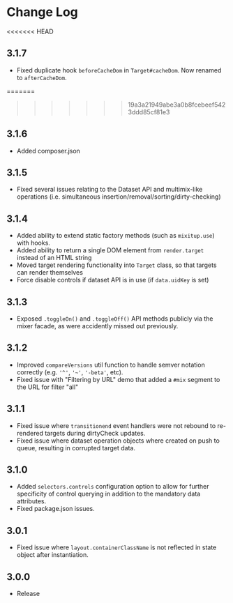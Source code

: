 Change Log
==========

<<<<<<< HEAD
## 3.1.7

- Fixed duplicate hook `beforeCacheDom` in `Target#cacheDom`. Now renamed to `afterCacheDom`.

=======
>>>>>>> 19a3a21949abe3a0b8fcebeef5423ddd85cf81e3
## 3.1.6

- Added composer.json

## 3.1.5

- Fixed several issues relating to the Dataset API and multimix-like operations (i.e. simultaneous insertion/removal/sorting/dirty-checking)

## 3.1.4

- Added ability to extend static factory methods (such as `mixitup.use`) with hooks.
- Added ability to return a single DOM element from `render.target` instead of an HTML string
- Moved target rendering functionality into `Target` class, so that targets can render themselves
- Force disable controls if dataset API is in use (if `data.uidKey` is set)

## 3.1.3

- Exposed `.toggleOn()` and `.toggleOff()` API methods publicly via the mixer facade, as were accidently missed out previously.

## 3.1.2

- Improved `compareVersions` util function to handle semver notation correctly (e.g. `'^'`, `'~'`, `'-beta'`, etc).
- Fixed issue with "Filtering by URL" demo that added a `#mix` segment to the URL for filter "all"

## 3.1.1

- Fixed issue where `transitionend` event handlers were not rebound to re-rendered targets during dirtyCheck updates.
- Fixed issue where dataset operation objects where created on push to queue, resulting in corrupted target data.

## 3.1.0

- Added `selectors.controls` configuration option to allow for further specificity of control querying
in addition to the mandatory data attributes.
- Fixed package.json issues.

## 3.0.1

- Fixed issue where `layout.containerClassName` is not reflected in state object after instantiation.

## 3.0.0

- Release